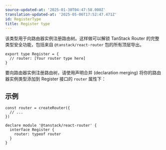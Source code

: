 ```yaml
---
source-updated-at: '2025-01-30T04:47:58.000Z'
translation-updated-at: '2025-05-06T17:52:47.471Z'
id: RegisterType
title: Register type
---
```


该类型用于向路由器实例注册路由树。这样做可以解锁 TanStack Router 的完整类型安全功能，包括来自 `@tanstack/react-router` 包的所有顶层导出。

```tsx
export type Register = {
  // router: [Your router type here]
}
```

要向路由器实例注册路由树，请使用声明合并 (declaration merging) 将你的路由器实例类型添加到 Register 接口的 `router` 属性下：

## 示例

```tsx
const router = createRouter({
  // ...
})

declare module '@tanstack/react-router' {
  interface Register {
    router: typeof router
  }
}
```
